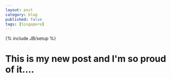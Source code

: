 ```yaml
---
layout: post
category: blog
published: false
tags: [Singapore]
---
```


{% include JB/setup %}

# This is my new post and I'm so proud of it....